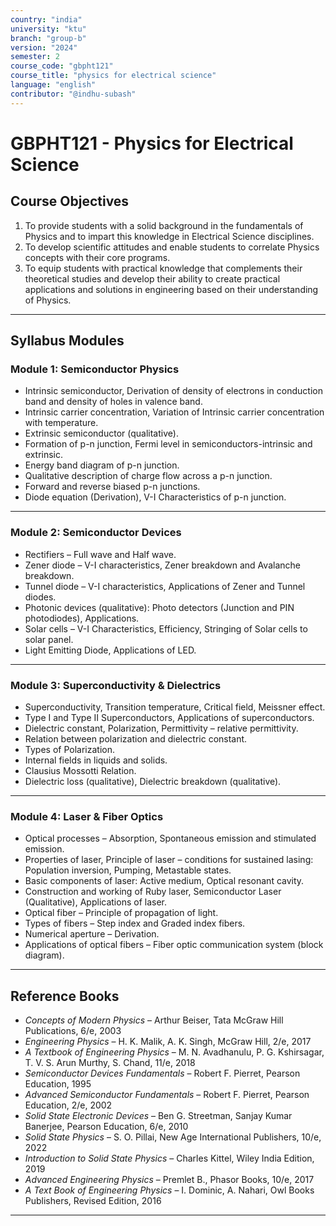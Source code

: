 ```yaml
---
country: "india"
university: "ktu"
branch: "group-b"
version: "2024"
semester: 2
course_code: "gbpht121"
course_title: "physics for electrical science"
language: "english"
contributor: "@indhu-subash"
---
```


# GBPHT121 - Physics for Electrical Science  

## Course Objectives  

1. To provide students with a solid background in the fundamentals of Physics and to impart this knowledge in Electrical Science disciplines.  
2. To develop scientific attitudes and enable students to correlate Physics concepts with their core programs.  
3. To equip students with practical knowledge that complements their theoretical studies and develop their ability to create practical applications and solutions in engineering based on their understanding of Physics.  

---

## Syllabus Modules  

### Module 1: Semiconductor Physics  
- Intrinsic semiconductor, Derivation of density of electrons in conduction band and density of holes in valence band.  
- Intrinsic carrier concentration, Variation of Intrinsic carrier concentration with temperature.  
- Extrinsic semiconductor (qualitative).  
- Formation of p-n junction, Fermi level in semiconductors-intrinsic and extrinsic.  
- Energy band diagram of p-n junction.  
- Qualitative description of charge flow across a p-n junction.  
- Forward and reverse biased p-n junctions.  
- Diode equation (Derivation), V-I Characteristics of p-n junction.  

---

### Module 2: Semiconductor Devices  
- Rectifiers – Full wave and Half wave.  
- Zener diode – V-I characteristics, Zener breakdown and Avalanche breakdown.  
- Tunnel diode – V-I characteristics, Applications of Zener and Tunnel diodes.  
- Photonic devices (qualitative): Photo detectors (Junction and PIN photodiodes), Applications.  
- Solar cells – V-I Characteristics, Efficiency, Stringing of Solar cells to solar panel.  
- Light Emitting Diode, Applications of LED.  

---

### Module 3: Superconductivity & Dielectrics  
- Superconductivity, Transition temperature, Critical field, Meissner effect.  
- Type I and Type II Superconductors, Applications of superconductors.  
- Dielectric constant, Polarization, Permittivity – relative permittivity.  
- Relation between polarization and dielectric constant.  
- Types of Polarization.  
- Internal fields in liquids and solids.  
- Clausius Mossotti Relation.  
- Dielectric loss (qualitative), Dielectric breakdown (qualitative).  

---

### Module 4: Laser & Fiber Optics  
- Optical processes – Absorption, Spontaneous emission and stimulated emission.  
- Properties of laser, Principle of laser – conditions for sustained lasing: Population inversion, Pumping, Metastable states.  
- Basic components of laser: Active medium, Optical resonant cavity.  
- Construction and working of Ruby laser, Semiconductor Laser (Qualitative), Applications of laser.  
- Optical fiber – Principle of propagation of light.  
- Types of fibers – Step index and Graded index fibers.  
- Numerical aperture – Derivation.  
- Applications of optical fibers – Fiber optic communication system (block diagram).  

---

## Reference Books  

- *Concepts of Modern Physics* – Arthur Beiser, Tata McGraw Hill Publications, 6/e, 2003  
- *Engineering Physics* – H. K. Malik, A. K. Singh, McGraw Hill, 2/e, 2017  
- *A Textbook of Engineering Physics* – M. N. Avadhanulu, P. G. Kshirsagar, T. V. S. Arun Murthy, S. Chand, 11/e, 2018  
- *Semiconductor Devices Fundamentals* – Robert F. Pierret, Pearson Education, 1995  
- *Advanced Semiconductor Fundamentals* – Robert F. Pierret, Pearson Education, 2/e, 2002  
- *Solid State Electronic Devices* – Ben G. Streetman, Sanjay Kumar Banerjee, Pearson Education, 6/e, 2010  
- *Solid State Physics* – S. O. Pillai, New Age International Publishers, 10/e, 2022  
- *Introduction to Solid State Physics* – Charles Kittel, Wiley India Edition, 2019  
- *Advanced Engineering Physics* – Premlet B., Phasor Books, 10/e, 2017  
- *A Text Book of Engineering Physics* – I. Dominic, A. Nahari, Owl Books Publishers, Revised Edition, 2016  

---

